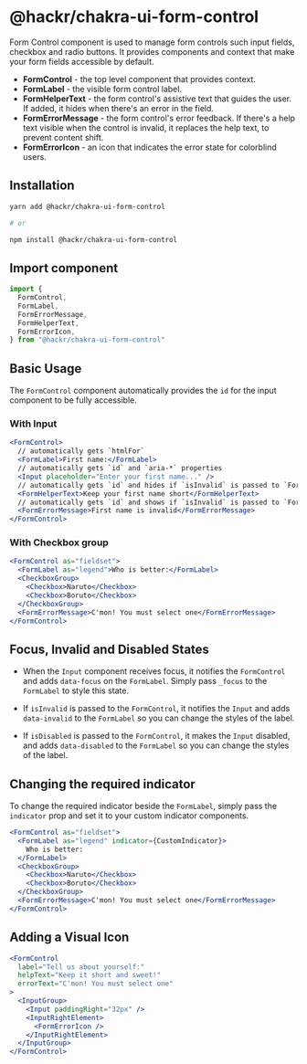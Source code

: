 # @hackr/chakra-ui-form-control

Form Control component is used to manage form controls such input fields,
checkbox and radio buttons. It provides components and context that make your
form fields accessible by default.

- **FormControl** - the top level component that provides context.
- **FormLabel** - the visible form control label.
- **FormHelperText** - the form control's assistive text that guides the user.
  If added, it hides when there's an error in the field.
- **FormErrorMessage** - the form control's error feedback. If there's a help
  text visible when the control is invalid, it replaces the help text, to
  prevent content shift.
- **FormErrorIcon** - an icon that indicates the error state for colorblind
  users.

## Installation

```sh
yarn add @hackr/chakra-ui-form-control

# or

npm install @hackr/chakra-ui-form-control
```

## Import component

```jsx
import {
  FormControl,
  FormLabel,
  FormErrorMessage,
  FormHelperText,
  FormErrorIcon,
} from "@hackr/chakra-ui-form-control"
```

## Basic Usage

The `FormControl` component automatically provides the `id` for the input
component to be fully accessible.

### With Input

```jsx
<FormControl>
  // automatically gets `htmlFor`
  <FormLabel>First name:</FormLabel>
  // automatically gets `id` and `aria-*` properties
  <Input placeholder="Enter your first name..." />
  // automatically gets `id` and hides if `isInvalid` is passed to `FormControl`
  <FormHelperText>Keep your first name short</FormHelperText>
  // automatically gets `id` and shows if `isInvalid` is passed to `FormControl`
  <FormErrorMessage>First name is invalid</FormErrorMessage>
</FormControl>
```

### With Checkbox group

```jsx
<FormControl as="fieldset">
  <FormLabel as="legend">Who is better:</FormLabel>
  <CheckboxGroup>
    <Checkbox>Naruto</Checkbox>
    <Checkbox>Boruto</Checkbox>
  </CheckboxGroup>
  <FormErrorMessage>C'mon! You must select one</FormErrorMessage>
</FormControl>
```

## Focus, Invalid and Disabled States

- When the `Input` component receives focus, it notifies the `FormControl` and
  adds `data-focus` on the `FormLabel`. Simply pass `_focus` to the `FormLabel`
  to style this state.

- If `isInvalid` is passed to the `FormControl`, it notifies the `Input` and
  adds `data-invalid` to the `FormLabel` so you can change the styles of the
  label.

- If `isDisabled` is passed to the `FormControl`, it makes the `Input` disabled,
  and adds `data-disabled` to the `FormLabel` so you can change the styles of
  the label.

## Changing the required indicator

To change the required indicator beside the `FormLabel`, simply pass the
`indicator` prop and set it to your custom indicator components.

```jsx
<FormControl as="fieldset">
  <FormLabel as="legend" indicator={CustomIndicator}>
    Who is better:
  </FormLabel>
  <CheckboxGroup>
    <Checkbox>Naruto</Checkbox>
    <Checkbox>Boruto</Checkbox>
  </CheckboxGroup>
  <FormErrorMessage>C'mon! You must select one</FormErrorMessage>
</FormControl>
```

## Adding a Visual Icon

```jsx
<FormControl
  label="Tell us about yourself:"
  helpText="Keep it short and sweet!"
  errorText="C'mon! You must select one"
>
  <InputGroup>
    <Input paddingRight="32px" />
    <InputRightElement>
      <FormErrorIcon />
    </InputRightElement>
  </InputGroup>
</FormControl>
```
